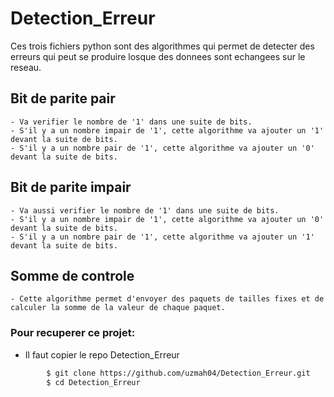 # Detection_Erreur

Ces trois fichiers python sont des algorithmes qui permet de detecter des erreurs qui peut se produire losque des donnees sont echangees sur le reseau.

## Bit de parite pair
	- Va verifier le nombre de '1' dans une suite de bits.
	- S'il y a un nombre impair de '1', cette algorithme va ajouter un '1' devant la suite de bits.
	- S'il y a un nombre pair de '1', cette algorithme va ajouter un '0' devant la suite de bits.

## Bit de parite impair
	- Va aussi verifier le nombre de '1' dans une suite de bits.
	- S'il y a un nombre impair de '1', cette algorithme va ajouter un '0' devant la suite de bits.
	- S'il y a un nombre pair de '1', cette algorithme va ajouter un '1' devant la suite de bits.

## Somme de controle
	- Cette algorithme permet d'envoyer des paquets de tailles fixes et de calculer la somme de la valeur de chaque paquet.

### Pour recuperer ce projet:
- Il faut copier le repo Detection_Erreur
```sh
        $ git clone https://github.com/uzmah04/Detection_Erreur.git
        $ cd Detection_Erreur
```
